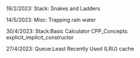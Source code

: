 19/2/2023:
    Stack: Snakes and Ladders


14/5/2023:
    Misc: Trapping rain water

30/4/2023: 
    Stack:Basic Calculator
    CPP_Concepts: explicit_implicit_constructor

27/4/2023:
    Queue:Least Recently Used (LRU) cache